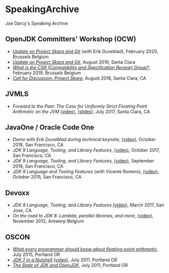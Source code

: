 # SpeakingArchive
Joe Darcy's Speaking Archive

## OpenJDK Committers' Workshop (OCW)

* [_Update on Project Skara and Git_](http://cr.openjdk.java.net/~darcy/Presentations/OCW/owc-2020-02-skara-update.pdf) (with Erik Duveblad), February 2020, Brussels  Belgium
* [_Update on Project Skara and Git_](https://cr.openjdk.java.net/~darcy/Presentations/OCW/ocw-2019-08-skara.pdf), August 2019, Santa Clara
* [_What is the CSR (Compatibility and Specification Review) Group?_](http://cr.openjdk.java.net/~darcy/Presentations/OCW/ocw-CSR-2019-02.pdf), February 2019, Brussels  Belgium
* [_Call for Discussion: Project Skara_](http://cr.openjdk.java.net/~darcy/Presentations/ocw-2018-08-01-skara.pdf), August 2018, Santa Clara, CA

## JVMLS ##

* _Forward to the Past: The Case for Uniformly Strict Floating Point Arithmetic on the JVM_ [(video)](https://www.youtube.com/watch?v=qTKeU_3rhk4&t=151s), 
[(slides)](http://www.jddarcy.org/Conferences/JVMLS/JVMLS-2017-strict-floating-point.pdf), July 2017, Santa Clara, CA

## JavaOne / Oracle Code One ##

* _Demo with Erik Duvelblad during technical keynote_, [(video)](https://youtu.be/nKJbDYRsO0s?t=1274), October 2018, San Francisco, CA
* _JDK 9 Language, Tooling, and Library Features_, [(video)](https://www.youtube.com/watch?v=VrI6rJNO2x4&t=6s), October 2017, San Francisco, CA
* _JDK 9 Language, Tooling, and Library Features_, [(video)](https://www.youtube.com/watch?v=vKYzmIi_1LM), September 2016, San Francisco, CA
* _JDK 9 Language and Tooling Features_ (with Vicente Romero), [(video)](https://www.youtube.com/watch?v=J4JKByWQHAk), October 2015, San Francisco, CA

## Devoxx ##

* _JDK 9 Language, Tooling, and Library Features_ [(video)](https://www.youtube.com/watch?v=KQiYlWFvc68&t=5s), March 2017, San Jose, CA
* _On the road to JDK 8: Lambda, parallel libraries, and more_, [(video)](https://www.youtube.com/watch?v=KQiYlWFvc68&t=5s), November 2012, Antwerp Belgium

## OSCON ##

* [_What every programmer should know about floating-point arithmetic_](https://conferences.oreilly.com/oscon/open-source-2015/public/schedule/detail/42013), July 2015, Portland OR
* [_JDK 7 in a Nutshell_](https://conferences.oreilly.com/oscon/oscon2011/public/schedule/detail/21185) [(video)](https://www.youtube.com/watch?v=7nkB3hxH5po), July 2011, Portland OR
* [_The State of JDK and OpenJDK_](https://conferences.oreilly.com/oscon/oscon2011/public/schedule/detail/21184), July 2011, Portland OR
